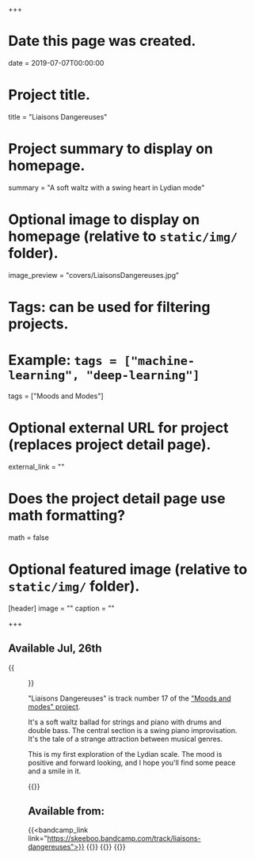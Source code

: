 +++
# Date this page was created.
date = 2019-07-07T00:00:00

# Project title.
title = "Liaisons Dangereuses"

# Project summary to display on homepage.
summary = "A soft waltz with a swing heart in Lydian mode"

# Optional image to display on homepage (relative to `static/img/` folder).
image_preview = "covers/LiaisonsDangereuses.jpg"

# Tags: can be used for filtering projects.
# Example: `tags = ["machine-learning", "deep-learning"]`
tags = ["Moods and Modes"]

# Optional external URL for project (replaces project detail page).
external_link = ""

# Does the project detail page use math formatting?
math = false

# Optional featured image (relative to `static/img/` folder).
[header]
image = ""
caption = ""

+++

## Available Jul, 26th

{{<figure src="/img/covers/LiaisonsDangereuses.jpg" width="320" link="https://distrokid.com/hyperfollow/skeeboo/liaisons-dangereuses" target="_blank">}}

"Liaisons Dangereuses" is track number 17 of the ["Moods and modes" project](/post/moods_and_modes). 

It's a soft waltz ballad for strings and piano with drums and double bass. The central section is a swing piano improvisation. It's the tale of a strange attraction between musical genres. 

This is my first exploration of the Lydian scale. The mood is positive and forward looking, and I hope you'll find some peace and a smile in it.

{{<bandcamp title="Liaisons Dangereuses" track="1767801112" link="https://skeeboo.bandcamp.com/track/liaisons-dangereuses">}}

## Available from:

{{<bandcamp_link link="https://skeeboo.bandcamp.com/track/liaisons-dangereuses">}}
{{<itunes link="https://music.apple.com/us/album/liaisons-dangereuses-single/1470795273">}}
{{<amazon link="http://www.amazon.com/gp/product/B07TSYB1YK">}}
{{<spotify link="https://distrokid.com/hyperfollow/skeeboo/liaisons-dangereuses">}}